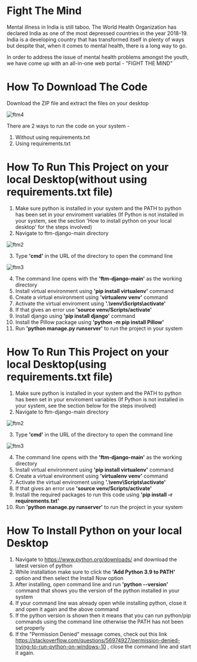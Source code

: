 # Fight The Mind
Mental illness in India is still taboo. The World Health Organization has declared India as one of the most depressed countries in the year 2018-19. India is a developing country that has transformed itself in plenty of ways but despite that, when it comes to mental health, there is a long way to go.

In order to address the issue of mental health problems amongst the youth, we have come up with an all-in-one web portal -
"FIGHT THE MIND”


# How To Download The Code

Download the ZIP file and extract the files on your desktop

![ftm4](https://user-images.githubusercontent.com/40894851/123617379-cfb37900-d824-11eb-8c6d-fa48420a162a.JPG)

There are 2 ways to run the code on your system -
1) Without using requirements.txt
2) Using requirements.txt

# How To Run This Project on your local Desktop(without using requirements.txt file)

1) Make sure python is installed in your system and the PATH to python has been set in your enviroment variables (If Python is not installed in your system, see the section 'How to install python on your local desktop' for the steps involved)
2) Navigate to ftm-django-main directory


![ftm2](https://user-images.githubusercontent.com/40894851/123610529-4dc05180-d81e-11eb-9ce9-92e31ab4195e.JPG)


3) Type **'cmd'** in the URL of the directory to open the command line


![ftm3](https://user-images.githubusercontent.com/40894851/123611711-83196f00-d81f-11eb-8406-cc7a4a67e5cf.JPG)


4) The command line opens with the **'ftm-django-main'** as the working directory
5) Install virtual environment using **'pip install virtualenv'** command
6) Create a virtual environment using **'virtualenv venv'** command
7) Activate the virtual enviroment using **'.\venv\Scripts\activate'**
8) If that gives an error use **'source venv/Scripts/activate'**
9) Install django using **'pip install django'** command
10) Install the Pillow package using **'python -m pip install Pillow'**
11) Run **'python manage.py runserver'** to run the project in your system




# How To Run This Project on your local Desktop(using requirements.txt file)

1) Make sure python is installed in your system and the PATH to python has been set in your enviroment variables (If Python is not installed in your system, see the section below for the steps involved)
2) Navigate to ftm-django-main directory


![ftm2](https://user-images.githubusercontent.com/40894851/123610529-4dc05180-d81e-11eb-9ce9-92e31ab4195e.JPG)


3) Type **'cmd'** in the URL of the directory to open the command line


![ftm3](https://user-images.githubusercontent.com/40894851/123611711-83196f00-d81f-11eb-8406-cc7a4a67e5cf.JPG)


4) The command line opens with the **'ftm-django-main'** as the working directory
3) Install virtual environment using **'pip install virtualenv'** command
4) Create a virtual environment using **'virtualenv venv'** command
5) Activate the virtual enviroment using **'.\venv\Scripts\activate'**
6) If that gives an error use **'source venv/Scripts/activate'**
7) Install the required packages to run this code using **'pip install -r requirements.txt'**
8) Run **'python manage.py runserver'** to run the project in your system



# How To Install Python on your local Desktop

1) Navigate to https://www.python.org/downloads/ and download the latest version of python
2) While installation make sure to click the **'Add Python 3.9 to PATH'** option and then select the Install Now option
3) After installing, open command line and run **'python --version'** command that shows you the version of the python installed in your system
4) If your command line was already open while installing python, close it and open it again and the above command
5) If the python version is shown then it means that you can run python/pip commands using the command line otherwise the PATH has not been set properly
6) If the "Permission Denied" message comes, check out this link https://stackoverflow.com/questions/56974927/permission-denied-trying-to-run-python-on-windows-10 , close the command line and start it again.
